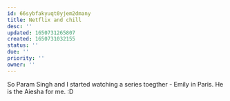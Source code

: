 ```yaml
---
id: 66sybfakyuqt0yjem2dmany
title: Netflix and chill
desc: ''
updated: 1650731265807
created: 1650731032155
status: ''
due: ''
priority: ''
owner: ''
---
```


So Param Singh and I started watching a series toegther - Emily in Paris.
He is the Aiesha for me. :D
